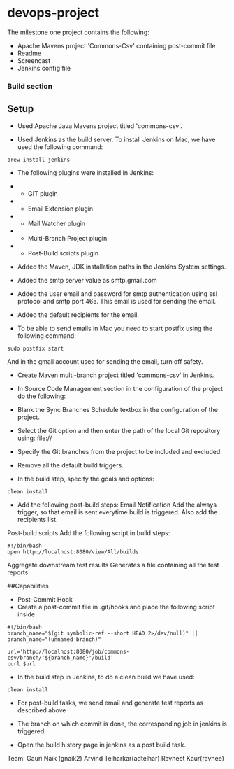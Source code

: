# devops-project
The milestone one project contains the following: 
* Apache Mavens project 'Commons-Csv' containing post-commit file 
* Readme
* Screencast
* Jenkins config file 

### Build section
## Setup

* Used Apache Java Mavens project titled 'commons-csv'. 

* Used Jenkins as the build server. To install Jenkins on Mac, we have used the following command:
```
brew install jenkins
```
* The following plugins were installed in Jenkins:
* * GIT plugin
* * Email Extension plugin
* * Mail Watcher plugin
* * Multi-Branch Project plugin
* * Post-Build scripts plugin

* Added the Maven, JDK installation paths in the Jenkins System settings.

* Added the smtp server value as smtp.gmail.com

* Added the user email and password for smtp authentication using ssl protocol and smtp port 465. This email is used for sending the email.

* Added the default recipients for the email.

* To be able to send emails in Mac you need to start postfix using the following command:
```
sudo postfix start
```
And in the gmail account used for sending the email, turn off safety. 

* Create Maven multi-branch project titled 'commons-csv' in Jenkins.

* In Source Code Management section in the configuration of the project do the following: 

* Blank the Sync Branches Schedule textbox in the configuration of the project. 

* Select the Git option and then enter the path of the local Git repository using:
  file://

* Specify the Git branches from the project to be included and excluded.

* Remove all the default build triggers.

* In the build step, specify the goals and options:
```
clean install
```
* Add the following post-build steps:
Email Notification
Add the always trigger, so that email is sent everytime build is triggered. Also add the recipients list. 

Post-build scripts
Add the following script in build steps:
```
#!/bin/bash
open http://localhost:8080/view/All/builds
```

Aggregate downstream test results
Generates a file containing all the test reports. 

##Capabilities

* Post-Commit Hook
* Create a post-commit file in .git/hooks and place the following script inside
```
#!/bin/bash
branch_name="$(git symbolic-ref --short HEAD 2>/dev/null)" ||
branch_name="(unnamed branch)"

url='http://localhost:8080/job/commons-csv/branch/'${branch_name}'/build'
curl $url
``` 

* In the build step in Jenkins, to do a clean build we have used:
```
clean install
```

* For post-build tasks, we send email and generate test reports as described above

* The branch on which commit is done, the corresponding job in jenkins is triggered. 

* Open the build history page in jenkins as a post build task.  




Team: 
Gauri Naik (gnaik2)
Arvind Telharkar(adtelhar)
Ravneet Kaur(ravnee)













